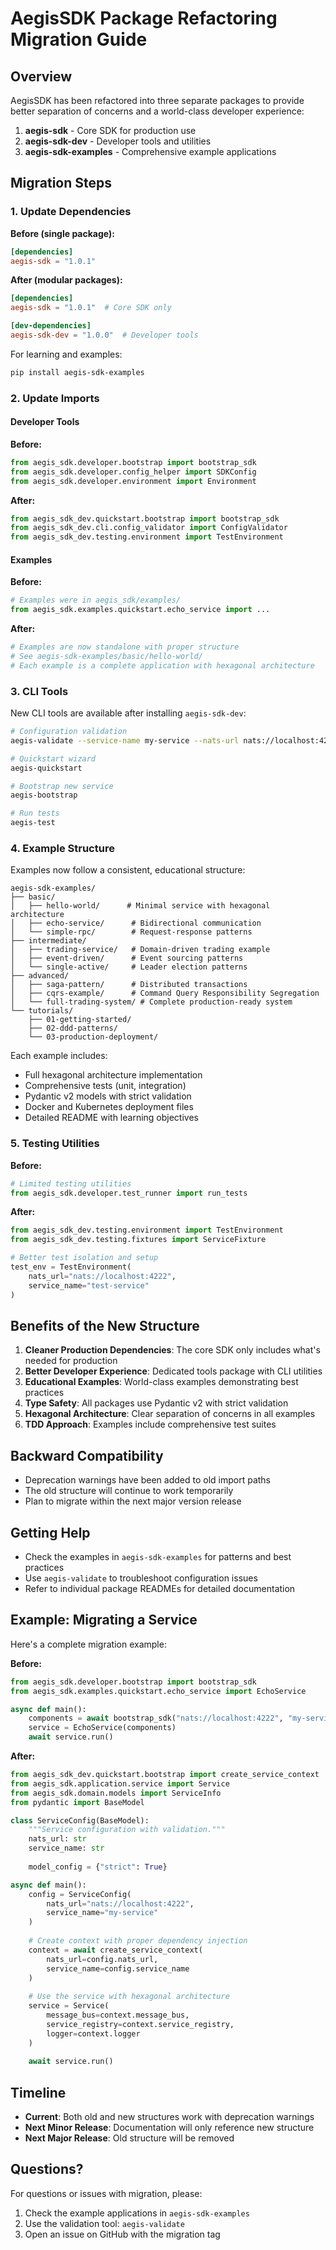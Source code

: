 # AegisSDK Package Refactoring Migration Guide

## Overview

AegisSDK has been refactored into three separate packages to provide better separation of concerns and a world-class developer experience:

1. **aegis-sdk** - Core SDK for production use
2. **aegis-sdk-dev** - Developer tools and utilities
3. **aegis-sdk-examples** - Comprehensive example applications

## Migration Steps

### 1. Update Dependencies

**Before (single package):**
```toml
[dependencies]
aegis-sdk = "1.0.1"
```

**After (modular packages):**
```toml
[dependencies]
aegis-sdk = "1.0.1"  # Core SDK only

[dev-dependencies]
aegis-sdk-dev = "1.0.0"  # Developer tools
```

For learning and examples:
```bash
pip install aegis-sdk-examples
```

### 2. Update Imports

#### Developer Tools

**Before:**
```python
from aegis_sdk.developer.bootstrap import bootstrap_sdk
from aegis_sdk.developer.config_helper import SDKConfig
from aegis_sdk.developer.environment import Environment
```

**After:**
```python
from aegis_sdk_dev.quickstart.bootstrap import bootstrap_sdk
from aegis_sdk_dev.cli.config_validator import ConfigValidator
from aegis_sdk_dev.testing.environment import TestEnvironment
```

#### Examples

**Before:**
```python
# Examples were in aegis_sdk/examples/
from aegis_sdk.examples.quickstart.echo_service import ...
```

**After:**
```python
# Examples are now standalone with proper structure
# See aegis-sdk-examples/basic/hello-world/
# Each example is a complete application with hexagonal architecture
```

### 3. CLI Tools

New CLI tools are available after installing `aegis-sdk-dev`:

```bash
# Configuration validation
aegis-validate --service-name my-service --nats-url nats://localhost:4222

# Quickstart wizard
aegis-quickstart

# Bootstrap new service
aegis-bootstrap

# Run tests
aegis-test
```

### 4. Example Structure

Examples now follow a consistent, educational structure:

```
aegis-sdk-examples/
├── basic/
│   ├── hello-world/      # Minimal service with hexagonal architecture
│   ├── echo-service/      # Bidirectional communication
│   └── simple-rpc/        # Request-response patterns
├── intermediate/
│   ├── trading-service/   # Domain-driven trading example
│   ├── event-driven/      # Event sourcing patterns
│   └── single-active/     # Leader election patterns
├── advanced/
│   ├── saga-pattern/      # Distributed transactions
│   ├── cqrs-example/      # Command Query Responsibility Segregation
│   └── full-trading-system/ # Complete production-ready system
└── tutorials/
    ├── 01-getting-started/
    ├── 02-ddd-patterns/
    └── 03-production-deployment/
```

Each example includes:
- Full hexagonal architecture implementation
- Comprehensive tests (unit, integration)
- Pydantic v2 models with strict validation
- Docker and Kubernetes deployment files
- Detailed README with learning objectives

### 5. Testing Utilities

**Before:**
```python
# Limited testing utilities
from aegis_sdk.developer.test_runner import run_tests
```

**After:**
```python
from aegis_sdk_dev.testing.environment import TestEnvironment
from aegis_sdk_dev.testing.fixtures import ServiceFixture

# Better test isolation and setup
test_env = TestEnvironment(
    nats_url="nats://localhost:4222",
    service_name="test-service"
)
```

## Benefits of the New Structure

1. **Cleaner Production Dependencies**: The core SDK only includes what's needed for production
2. **Better Developer Experience**: Dedicated tools package with CLI utilities
3. **Educational Examples**: World-class examples demonstrating best practices
4. **Type Safety**: All packages use Pydantic v2 with strict validation
5. **Hexagonal Architecture**: Clear separation of concerns in all examples
6. **TDD Approach**: Examples include comprehensive test suites

## Backward Compatibility

- Deprecation warnings have been added to old import paths
- The old structure will continue to work temporarily
- Plan to migrate within the next major version release

## Getting Help

- Check the examples in `aegis-sdk-examples` for patterns and best practices
- Use `aegis-validate` to troubleshoot configuration issues
- Refer to individual package READMEs for detailed documentation

## Example: Migrating a Service

Here's a complete migration example:

**Before:**
```python
from aegis_sdk.developer.bootstrap import bootstrap_sdk
from aegis_sdk.examples.quickstart.echo_service import EchoService

async def main():
    components = await bootstrap_sdk("nats://localhost:4222", "my-service")
    service = EchoService(components)
    await service.run()
```

**After:**
```python
from aegis_sdk_dev.quickstart.bootstrap import create_service_context
from aegis_sdk.application.service import Service
from aegis_sdk.domain.models import ServiceInfo
from pydantic import BaseModel

class ServiceConfig(BaseModel):
    """Service configuration with validation."""
    nats_url: str
    service_name: str
    
    model_config = {"strict": True}

async def main():
    config = ServiceConfig(
        nats_url="nats://localhost:4222",
        service_name="my-service"
    )
    
    # Create context with proper dependency injection
    context = await create_service_context(
        nats_url=config.nats_url,
        service_name=config.service_name
    )
    
    # Use the service with hexagonal architecture
    service = Service(
        message_bus=context.message_bus,
        service_registry=context.service_registry,
        logger=context.logger
    )
    
    await service.run()
```

## Timeline

- **Current**: Both old and new structures work with deprecation warnings
- **Next Minor Release**: Documentation will only reference new structure
- **Next Major Release**: Old structure will be removed

## Questions?

For questions or issues with migration, please:
1. Check the example applications in `aegis-sdk-examples`
2. Use the validation tool: `aegis-validate`
3. Open an issue on GitHub with the migration tag